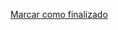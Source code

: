 <a onclick="test()" href="https://fx-learning.mgait.services:8443/api/finish/privileges-permissions" target="_parent" class="btn primary-btn">Marcar como finalizado</a>
